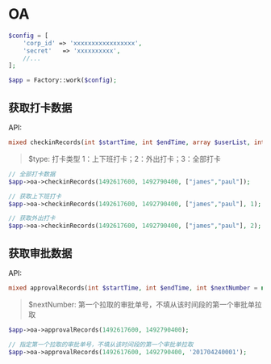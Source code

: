 # OA

```php
$config = [
    'corp_id' => 'xxxxxxxxxxxxxxxxx',
    'secret'   => 'xxxxxxxxxx',
    //...
];

$app = Factory::work($config);
```

## 获取打卡数据

API:

```php
mixed checkinRecords(int $startTime, int $endTime, array $userList, int $type = 3)
```

> $type: 打卡类型 1：上下班打卡；2：外出打卡；3：全部打卡

```php
// 全部打卡数据
$app->oa->checkinRecords(1492617600, 1492790400, ["james","paul"]);

// 获取上下班打卡
$app->oa->checkinRecords(1492617600, 1492790400, ["james","paul"], 1);

// 获取外出打卡
$app->oa->checkinRecords(1492617600, 1492790400, ["james","paul"], 2);
```

## 获取审批数据

API:

```php
mixed approvalRecords(int $startTime, int $endTime, int $nextNumber = null)
```

> $nextNumber: 第一个拉取的审批单号，不填从该时间段的第一个审批单拉取

```php
$app->oa->approvalRecords(1492617600, 1492790400);

// 指定第一个拉取的审批单号，不填从该时间段的第一个审批单拉取
$app->oa->approvalRecords(1492617600, 1492790400, '201704240001');
```
